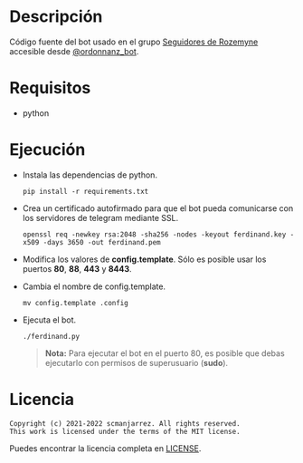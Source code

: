 # Descripción
Código fuente del bot usado en el grupo [Seguidores de Rozemyne](https://t.me/SeguidoresDeRozemyne)
accesible desde [@ordonnanz\_bot](https://t.me/ordonnanz_bot).

# Requisitos
- python

# Ejecución
- Instala las dependencias de python.

    `pip install -r requirements.txt`

- Crea un certificado autofirmado para que el bot pueda comunicarse con los servidores
  de telegram mediante SSL.

    `openssl req -newkey rsa:2048 -sha256 -nodes -keyout ferdinand.key
    -x509 -days 3650 -out ferdinand.pem`

- Modifica los valores de **config.template**. Sólo es posible usar los puertos
  **80**, **88**, **443** y **8443**.

- Cambia el nombre de config.template.

    `mv config.template .config`

- Ejecuta el bot.

    `./ferdinand.py`

    > **Nota:** Para ejecutar el bot en el puerto 80, es posible que debas ejecutarlo
    > con permisos de superusuario (**sudo**).


# Licencia
    Copyright (c) 2021-2022 scmanjarrez. All rights reserved.
    This work is licensed under the terms of the MIT license.

Puedes encontrar la licencia completa en
[LICENSE](https://github.com/scmanjarrez/ordonnanz/blob/master/LICENSE).
